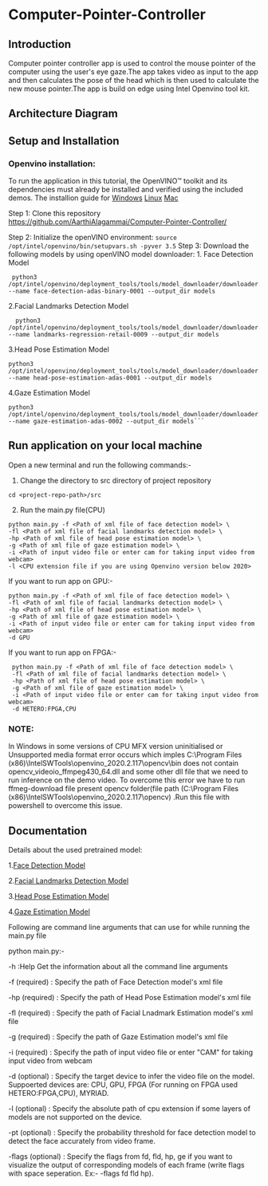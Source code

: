 # Computer-Pointer-Controller
## Introduction
Computer pointer controller app is used to control the mouse pointer of the computer using the user's eye gaze.The app takes video as input to the app and then calculates the pose of the head which is then used to calculate the new mouse pointer.The app is build on edge using Intel Openvino tool kit.

## Architecture Diagram

## Setup and Installation

  ### Openvino installation:
  To run the application in this tutorial, the OpenVINO™ toolkit and its dependencies must already be installed and verified using the included demos.
  The installion guide for
  [Windows](https://docs.openvinotoolkit.org/latest/_docs_install_guides_installing_openvino_windows.html)
  [Linux](https://docs.openvinotoolkit.org/latest/_docs_install_guides_installing_openvino_linux.html)
  [Mac](https://docs.openvinotoolkit.org/latest/_docs_install_guides_installing_openvino_macos.html)
  
  Step 1:
    Clone this repository https://github.com/AarthiAlagammai/Computer-Pointer-Controller/
    
 Step 2:
    Initialize the openVINO environment:
    ```
    source /opt/intel/openvino/bin/setupvars.sh -pyver 3.5
    ```
 Step 3:
    Download the following models by using openVINO model downloader:
    1. Face Detection Model
    
     python3 /opt/intel/openvino/deployment_tools/tools/model_downloader/downloader.py --name face-detection-adas-binary-0001 --output_dir models
  
     
   2.Facial Landmarks Detection Model
   
      python3 /opt/intel/openvino/deployment_tools/tools/model_downloader/downloader.py --name landmarks-regression-retail-0009 --output_dir models
      
   
   
   3.Head Pose Estimation Model
   
   ```
   python3 /opt/intel/openvino/deployment_tools/tools/model_downloader/downloader.py --name head-pose-estimation-adas-0001 --output_dir models
   ```
   
   4.Gaze Estimation Model
   
   ```
   python3 /opt/intel/openvino/deployment_tools/tools/model_downloader/downloader.py --name gaze-estimation-adas-0002 --output_dir models```
   ```

## Run application on your local machine
Open a new terminal and run the following commands:-

1. Change the directory to src directory of project repository
  ```
  cd <project-repo-path>/src
   ```
   
2. Run the main.py file(CPU)
  ```
  python main.py -f <Path of xml file of face detection model> \
  -fl <Path of xml file of facial landmarks detection model> \
  -hp <Path of xml file of head pose estimation model> \
  -g <Path of xml file of gaze estimation model> \
  -i <Path of input video file or enter cam for taking input video from webcam> 
  -l <CPU extension file if you are using Openvino version below 2020>

  ```
  If you want to run app on GPU:-
   ```
  python main.py -f <Path of xml file of face detection model> \
  -fl <Path of xml file of facial landmarks detection model> \
  -hp <Path of xml file of head pose estimation model> \
  -g <Path of xml file of gaze estimation model> \
  -i <Path of input video file or enter cam for taking input video from webcam> 
  -d GPU
   ```
If you want to run app on FPGA:-
 ```
  python main.py -f <Path of xml file of face detection model> \
  -fl <Path of xml file of facial landmarks detection model> \
  -hp <Path of xml file of head pose estimation model> \
  -g <Path of xml file of gaze estimation model> \
  -i <Path of input video file or enter cam for taking input video from webcam> 
  -d HETERO:FPGA,CPU
   ```
### NOTE:
In Windows in some versions of CPU MFX version uninitialised or Unsupported media format error occurs which imples  C:\Program Files (x86)\IntelSWTools\openvino_2020.2.117\opencv\bin does not contain opencv_videoio_ffmpeg430_64.dll and some other dll file that we need to run inference on the demo video.
To overcome this error we have to run ffmeg-download file present opencv folder(file path (C:\Program Files (x86)\IntelSWTools\openvino_2020.2.117\opencv) .Run this file with powershell to overcome this issue.

## Documentation
Details about the used pretrained model:

1.[Face Detection Model](https://docs.openvinotoolkit.org/latest/_models_intel_face_detection_adas_binary_0001_description_face_detection_adas_binary_0001.html)

2.[Facial Landmarks Detection Model](https://docs.openvinotoolkit.org/latest/_models_intel_landmarks_regression_retail_0009_description_landmarks_regression_retail_0009.html)

3.[Head Pose Estimation Model]( https://docs.openvinotoolkit.org/latest/_models_intel_head_pose_estimation_adas_0001_description_head_pose_estimation_adas_0001.html)

4.[Gaze Estimation Model](https://docs.openvinotoolkit.org/latest/_models_intel_gaze_estimation_adas_0002_description_gaze_estimation_adas_0002.html)

Following are command line arguments that can use for while running the main.py file 

python main.py:-

-h :Help Get the information about all the command line arguments

-f (required) : Specify the path of Face Detection model's xml file

-hp (required) : Specify the path of Head Pose Estimation model's xml file

-fl (required) : Specify the path of Facial Lnadmark Estimation model's xml file

-g (required) : Specify the path of Gaze Estimation model's xml file

-i (required) : Specify the path of input video file or enter "CAM" for taking input video from webcam

-d (optional) : Specify the target device to infer the video file on the model. Suppoerted devices are: CPU, GPU, FPGA (For running on FPGA used HETERO:FPGA,CPU), MYRIAD.

-l (optional) : Specify the absolute path of cpu extension if some layers of models are not supported on the device.

-pt (optional) : Specify the probability threshold for face detection model to detect the face accurately from video frame.

-flags (optional) : Specify the flags from fd, fld, hp, ge if you want to visualize the output of corresponding models of each frame (write flags with space seperation. Ex:- -flags fd fld hp).


